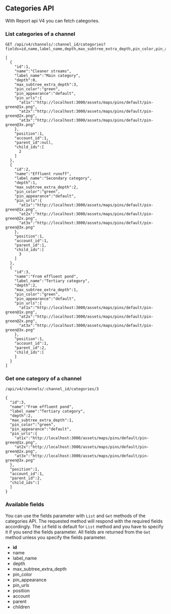 ## Categories API
With Report api V4 you can fetch categories.

### List categories of a channel
```
GET /api/v4/channels/:channel_id/categories?fields=id,name,label_name,depth,max_subtree_extra_depth,pin_color,pin_appearance,pin_urls,position,account,parent,children
```

```
[  
  {  
    "id":1,
    "name":"Cleaner streams",
    "label_name":"Main category",
    "depth":0,
    "max_subtree_extra_depth":3,
    "pin_color":"green",
    "pin_appearance":"default",
    "pin_urls":{  
      "at1x":"http://localhost:3000/assets/maps/pins/default/pin-green@1x.png",
      "at2x":"http://localhost:3000/assets/maps/pins/default/pin-green@2x.png",
      "at3x":"http://localhost:3000/assets/maps/pins/default/pin-green@3x.png"
    },
    "position":1,
    "account_id":1,
    "parent_id":null,
    "child_ids":[  
      2
    ]
  },
  {  
    "id":2,
    "name":"Effluent runoff",
    "label_name":"Secondary category",
    "depth":1,
    "max_subtree_extra_depth":2,
    "pin_color":"green",
    "pin_appearance":"default",
    "pin_urls":{  
      "at1x":"http://localhost:3000/assets/maps/pins/default/pin-green@1x.png",
      "at2x":"http://localhost:3000/assets/maps/pins/default/pin-green@2x.png",
      "at3x":"http://localhost:3000/assets/maps/pins/default/pin-green@3x.png"
    },
    "position":1,
    "account_id":1,
    "parent_id":1,
    "child_ids":[  
      3
    ]
  },
  {  
    "id":3,
    "name":"From effluent pond",
    "label_name":"Tertiary category",
    "depth":2,
    "max_subtree_extra_depth":1,
    "pin_color":"green",
    "pin_appearance":"default",
    "pin_urls":{  
      "at1x":"http://localhost:3000/assets/maps/pins/default/pin-green@1x.png",
      "at2x":"http://localhost:3000/assets/maps/pins/default/pin-green@2x.png",
      "at3x":"http://localhost:3000/assets/maps/pins/default/pin-green@3x.png"
    },
    "position":1,
    "account_id":1,
    "parent_id":2,
    "child_ids":[  
    ]
  }
]
```

### Get one category of a channel
```
/api/v4/channels/:channel_id/categories/3
```

```
{  
  "id":3,
  "name":"From effluent pond",
  "label_name":"Tertiary category",
  "depth":2,
  "max_subtree_extra_depth":1,
  "pin_color":"green",
  "pin_appearance":"default",
  "pin_urls":{  
    "at1x":"http://localhost:3000/assets/maps/pins/default/pin-green@1x.png",
    "at2x":"http://localhost:3000/assets/maps/pins/default/pin-green@2x.png",
    "at3x":"http://localhost:3000/assets/maps/pins/default/pin-green@3x.png"
  },
  "position":1,
  "account_id":1,
  "parent_id":2,
  "child_ids":[  
  ]
}
```

### Available fields
You can use the fields parameter with `List` and `Get` methods of the categories
API. The requested method will respond with the required fields accordingly.
The `id` field is default for `List` method and you have to specify it if you
send the fields parameter. All fields are returned from the `Get` method unless
you specify the fields parameter.

* **id**
* name
* label_name
* depth
* max_subtree_extra_depth
* pin_color
* pin_appearance
* pin_urls
* position
* account
* parent
* children
